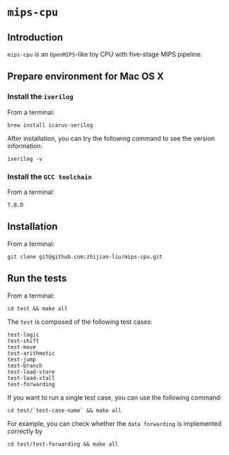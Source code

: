# `mips-cpu`

## Introduction

`mips-cpu` is an `OpenMIPS`-like toy CPU with five-stage MIPS pipeline.

## Prepare environment for Mac OS X

### Install the `iverilog`
From a terminal:

	brew install icarus-verilog
	
After installation, you can try the following command to see the version information:

	iverilog -v

### Install the `GCC toolchain`
From a terminal:
	
	T.B.D

## Installation
From a terminal:
	
	git clone git@github.com:zhijian-liu/mips-cpu.git

## Run the tests
From a terminal:

	cd test && make all
	
The `test` is composed of the following test cases:
	
	test-logic
	test-shift
	test-move
	test-arithmetic
	test-jump
	test-branch
	test-load-store
	test-load-stall
	test-forwarding
	
If you want to run a single test case, you can use the following command:
	
	cd test/`test-case-name` && make all
	
For example, you can check whether the `data forwarding` is implemented correctly by
	
	cd test/test-forwarding && make all

